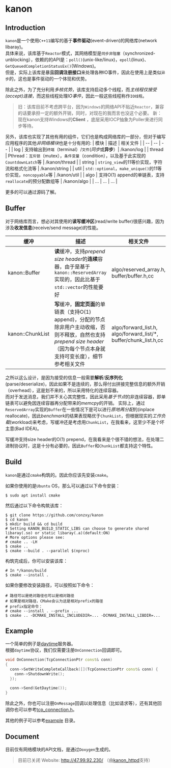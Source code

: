 # kanon

## Introduction
`kanon`是一个使用`C++11`编写的基于**事件驱动**(event-driven)的网络库(network libaray)。<br>
具体来说，该库基于`Reactor`模式，其网络模型是`同步非阻塞`（synchronized-unblocking），依赖的的API是：`poll()`(unix-like/linux)，`epoll`(linux)、`GetQueuedCompletionStatusEx()`(Windows)。<br>
但是，实际上该库是暴露**回调注册接口**来处理各种IO事件，因此在使用上是类似`异步`的，这也是事件驱动的一个体现和优势。

除此之外，为了充分利用*多核优势*，该库支持启动多个线程，而*主线程仅接受(accept)连接*，而这些线程处理*IO事件*，因此一般这些线程称作`IO线程`。

> 旧：该库目前不考虑跨平台，因为`Windows`的网络API不贴近`Reactor`，兼容的话要承担一定的额外开销，同时，对现在的我而言也没这个必要。
> 新：现在kanon支持Windows的**Client** ，底层采用IOCP抽象为Poller来进行同步等待。

另外，该库也实现了其他有用的组件，它们也是构成网络库的一部分，但对于编写应用程序的其他*非网络模块*也是十分有用的:
| 模块 | 描述 | 相关文件 |
| -- | -- | -- |
| log | 支持输出到`终端`（terminal）/`文件`(*同步*或**异步**）| /kanon/log |
| thread | Pthread：`互斥锁`（mutex），`条件变量`（condition），以及基于此实现的`CountdownLatch`等 | /kanon/thread |
| string | `string_view`的11等价实现，字符流和格式化流等 | /kanon/string |
| util | `std::optional`，`make_unique()`的11等价实现，`noncopyable`等 | /kanon/util |
| algo | 支持O(1) append的单链表，支持`reallocate`的预分配数组等 | /kanon/algo |
| ... | ... | ... |

更多的可以通过源码了解。

## Buffer
对于网络库而言，想必对其使用的**读写缓冲区**(read/write buffer)很感兴趣，因为涉及**收发信息**(receive/send message)的性能。

| 缓冲 | 描述 | 相关文件 |
| -- | -- | -- |
| kanon::Buffer | **读**缓冲，支持*prepend size header*的**连续**容器，由于是基于`kanon::ReservedArray`实现的，因此比基于`std::vector`的性能要好 | algo/reserved_array.h, buffer/buffer.h,cc | 
| kanon::ChunkList | **写**缓冲，**固定页面**的单链表（支持O(1) append)，分配的节点除非用户主动收缩，否则不释放，自然也支持*prepend size header*（因为每个节点本身就支持可变长度），细节参考相关文件 | algo/forward_list.h, algo/forward_list/\*, buffer/chunk_list.h,cc |

之所以这么设计，是因为接受的信息一般需要**解析**/**反序列化**(parse/deserialize)，因此如果不是连续的，那么得付出拼接完整信息的额外开销（overhead），这是划不来的，所以采用特化的连续容器。<br>
而对于发送消息，我们并不关心其完整性，因此采用*基于节点*的非连续容器，即单链表可以避免因连续容器再分配带来的*memcpy*的开销。
实际上，通过`ReservedArray`实现的`Buffer`在一些情况下是可以进行*原地再分配*的(inplace reallocate)，因此*benchmark*的结果表现略优于`ChunkList`，但根据现实的*工作负载*(workload)来考虑，写缓冲还是考虑用`ChunkList`，在我看来，这至少不是个坏主意(Bad IDEA)。

写缓冲支持size header的O(1) prepend，在我看来是个很不错的想法，在处理二进制协议时，这是十分有必要的，因此`Buffer`和`ChunkList`都支持这个特性。

## Build
`kanon`是通过`cmake`构筑的。因此你应该先安装`cmake`。

如果你使用的是`Ubuntu` OS，那么可以通过以下命令安装：
```shell
$ sudo apt install cmake
```

然后通过以下命令构筑该库：
```shell
$ git clone https://github.com/conzxy/kanon
$ cd kanon
$ mkdir build && cd build
# Setting KANON_BUILD_STATIC_LIBS can choose to generate shared libaray(.so) or static libaray(.a)(default:ON)
# More options please see:
# cmake .. -LH
$ cmake ..
$ cmake --build . --parallel $(nproc)
```

构筑完成后，你可以安装该库：
```shell
# In */kanon/build
$ cmake --install .
```

如果你要修改安装路径，可以按照如下命令：
```shell
# 路径可以是绝对路径也可以是相对路径
# 如果是相对路径，CMake会认为这是相对prefix的路径
# prefix指定命令：
# cmake --install . --prefix ...
$ cmake .. -DCMAKE_INSTALL_INCLUDEDIR=... -DCMAKE_INSTALL_LIBDIR=...
```

## Example
一个简单的例子是[daytime](https://www.ietf.org/rfc/rfc867.txt)服务器。<br>
根据`daytime`协议，我们仅需要注册`OnConnection`回调即可。
```cpp
void OnConnection(TcpConnectionPtr const& conn)
{
  conn->SetWriteCompleteCallback([](TcpConnectionPtr const& conn) {
    conn->ShutdownWrite();
  });

  conn->Send(GetDaytime());
}
```
除此之外，你也可以注册`OnMessage`回调以处理信息（比如请求等），还有其他回调你也可以参考[tcp_connection.h](https://github.com/Conzxy/kanon/blob/master/kanon/net/tcp_connection.h)。

其他的例子可以参考[example](https://github.com/Conzxy/kanon/tree/master/example) 目录。
## Document
目前仅有网络模块的API文档，是通过`Doxygen`生成的。

> 目前已关闭
Website: http://47.99.92.230/
（由[kanon_httpd](https://github.com/Conzxy/kanon_httpd)支持）

